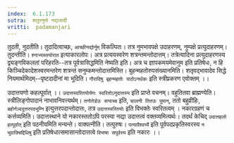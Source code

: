 ```yaml
---
index:  6.1.173
sutra:  शतुरनुमो नद्यजादी
vritti:  padamanjari
---
```


तुदती, नुदतीति। तुदादित्वाच्छः, `आच्छीनद्योर्नुम्` विकल्पितः। तत्र नुमभावपक्षे उदाहरणम्, नुम्पक्षे प्रत्युदाहरणम्।
	तुदन्तीति। `श्नाभ्यस्तयोरात` इत्याकारलोपः। अत्र प्रत्ययस्वरेण शत्रन्तमन्तोदात्तम्। तत्रेत्यादिना प्रत्युदाहरणस्य द्व्यङ्गविकलतां परिहरति--तत्र पूर्वत्रासिद्धमिति नेष्यति इति। अत्र च ज्ञापकमयमेवानुम इति प्रतिषेधः, न हि किञ्चिदेकादेशस्वरमन्तरेण शत्रन्तं सनुम्कमन्तोदात्तमिस्ति।
	बुहन्महतोरुपसंख्यानमिति। शतृवद्भावादेव सिद्धे नियमार्थमिदम्--पृष्टदादीनां मा भूदिति। `गौरादिषु बृहन्महतोः पाठोऽनर्थकः` इति स्त्रीप्रकरण एवोक्तम् ।।

उदात्तयणो कहल्पूर्वात् ।। `उदात्तस्वरितयोर्यणः स्वरितोऽनुदात्तस्य` इति प्राप्ते वचनम्। वहुतितवा ब्राह्मण्येति। स्त्रीलिङ्गोपादानं नाभावनिवत्त्यर्थम्। `तनोतेर्डउः सन्वच्च` इति, `चालनी तितउः पुमान्`, ततो बहुव्रीहिः, `बहोर्नञ्वदुत्तरपदभूम्नि` इत्युत्तरपदान्तोदात्तः, तत्र `उदात्तस्वरितयोः` इति विभक्तेः स्वरितत्वम् ।
	नकारग्रहणं च कर्त्तव्यमिति। उदात्तस्थाने यो नकारस्ततोऽपि परस्या नद्या उदात्तत्वं वक्तव्यमित्यर्थः। तदर्थं केचिद् `उदात्तहलो हल्पूर्वात्` इति पठनीयमिति मन्यन्ते। वाक्पत्नीति। तत्पुरुषः। `पत्यावैश्वर्य्ये` इति पूर्वपदप्रकृतिस्वरस्य `न भूवाक्चिद्दिधिषु` इति प्रतिषेधात्समासान्तोदात्तत्वे `विभाषा सपूर्वस्य` इति नकारः ।।

